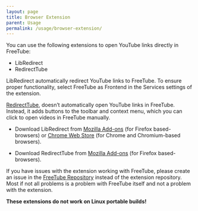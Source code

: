 ```yaml
---
layout: page
title: Browser Extension
parent: Usage
permalink: /usage/browser-extension/
---
```


You can use the following extensions to open YouTube links directly in FreeTube:

- LibRedirect
- RedirectTube

LibRedirect automatically redirect YouTube links to FreeTube. To ensure proper functionality, select FreeTube as Frontend in the Services settings of the extension.

[RedirectTube](https://github.com/MStankiewiczOfficial/RedirectTube), doesn’t automatically open YouTube links in FreeTube. Instead, it adds buttons to the toolbar and context menu, which you can click to open videos in FreeTube manually.

- Download LibRedirect from [Mozilla Add-ons](https://addons.mozilla.org/firefox/addon/libredirect/) (for Firefox based-browsers) or [Chrome Web Store](https://libredirect.github.io/download_chromium.html) (for Chrome and Chromium-based browsers).

- Download RedirectTube from [Mozilla Add-ons](https://addons.mozilla.org/firefox/addon/redirecttube/) (for Firefox based-browsers).

If you have issues with the extension working with FreeTube, please create an issue in the [FreeTube Repository](https://github.com/FreeTubeApp/FreeTube) instead of the extension repository. Most if not all problems is a problem with FreeTube itself and not a problem with the extension.

**These extensions do not work on Linux portable builds!**
